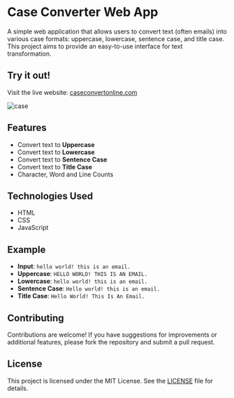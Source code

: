 # Case Converter Web App
A simple web application that allows users to convert text (often emails) into various case formats: uppercase, lowercase, sentence case, and title case. This project aims to provide an easy-to-use interface for text transformation.

## Try it out!
Visit the live website: [caseconvertonline.com](https://caseconvertonline.com)

![case](https://github.com/user-attachments/assets/387f178f-299a-4b35-9342-9ed97fe1d20e)

## Features
- Convert text to **Uppercase**
- Convert text to **Lowercase**
- Convert text to **Sentence Case**
- Convert text to **Title Case**
- Character, Word and Line Counts
## Technologies Used
- HTML
- CSS
- JavaScript
## Example
- **Input**: `hello world! this is an email.`
- **Uppercase**: `HELLO WORLD! THIS IS AN EMAIL.`
- **Lowercase**: `hello world! this is an email.`
- **Sentence Case**: `Hello world! this is an email.`
- **Title Case**: `Hello World! This Is An Email.`
## Contributing
Contributions are welcome! If you have suggestions for improvements or additional features, please fork the repository and submit a pull request.
## License
This project is licensed under the MIT License. See the [LICENSE](LICENSE) file for details.
